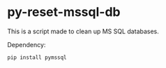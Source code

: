 # py-reset-mssql-db

This is a script made to clean up MS SQL databases.

Dependency:

``` pip install pymssql ```
